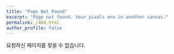 ```yaml
---
title: "Page Not Found"
excerpt: "Page not found. Your pixels are in another canvas."
permalink: /404.html
author_profile: false
---
```


요청하신 페이지를 찾을 수 없습니다.

<script src="https://linkhelp.clients.google.com/tbproxy/lh/wm/fixurl.js">
</script>

<script>
  var GOOG_FIXURL_LANG = 'en';
  var GOOG_FIXURL_SITE = 'https://etch-cure.github.io/'
</script>
<script src="https://linkhelp.clients.google.com/tbproxy/lh/wm/fixurl.js">
</script>
